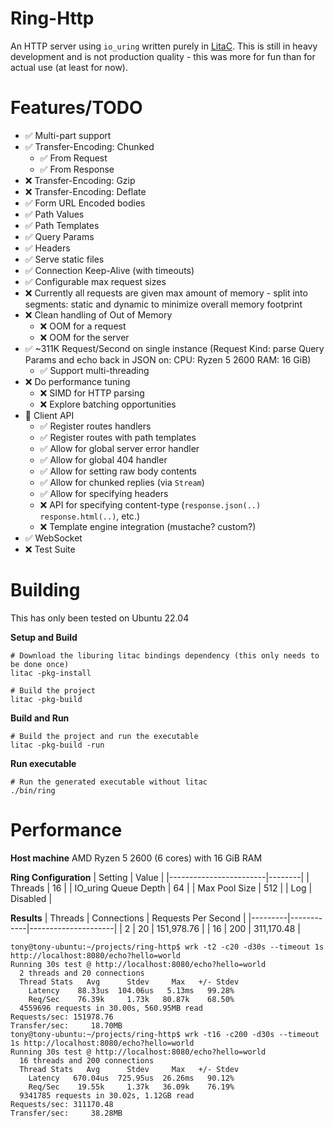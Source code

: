 Ring-Http
==
An HTTP server using `io_uring` written purely in [LitaC](https://github.com/tonysparks/litac-lang).  This is still in heavy development and is not production quality - this was more for fun than for actual use (at least for now).

Features/TODO
==
* ✅ Multi-part support
* ✅ Transfer-Encoding: Chunked
    * ✅ From Request
    * ✅ From Response
* ❌ Transfer-Encoding: Gzip
* ❌ Transfer-Encoding: Deflate
* ✅ Form URL Encoded bodies
* ✅ Path Values
* ✅ Path Templates
* ✅ Query Params
* ✅ Headers
* ✅ Serve static files
* ✅ Connection Keep-Alive (with timeouts)
* ✅ Configurable max request sizes
* ❌ Currently all requests are given max amount of memory - split into segments: static and dynamic to minimize overall memory footprint
* ❌ Clean handling of Out of Memory
    * ❌ OOM for a request
    * ❌ OOM for the server
* ✅ ~311K Request/Second on single instance (Request Kind: parse Query Params and echo back in JSON on: CPU: Ryzen 5 2600 RAM: 16 GiB)
    * ✅ Support multi-threading
* ❌ Do performance tuning
    * ❌ SIMD for HTTP parsing
    * ❌ Explore batching opportunities
* 🔧 Client API
    * ✅ Register routes handlers
    * ✅ Register routes with path templates
    * ✅ Allow for global server error handler
    * ✅ Allow for global 404 handler
    * ✅ Allow for setting raw body contents
    * ✅ Allow for chunked replies (via `Stream`)
    * ✅ Allow for specifying headers
    * ❌ API for specifying content-type (`response.json(..)` `response.html(..)`, etc.)
    * ❌ Template engine integration (mustache? custom?)
* ✅ WebSocket
* ❌ Test Suite

Building
==

This has only been tested on Ubuntu 22.04

__Setup and Build__

```shell
# Download the liburing litac bindings dependency (this only needs to be done once)
litac -pkg-install

# Build the project
litac -pkg-build
```

__Build and Run__
```shell
# Build the project and run the executable
litac -pkg-build -run
```

__Run executable__
```shell
# Run the generated executable without litac
./bin/ring
```

Performance
==

__Host machine__
AMD Ryzen 5 2600 (6 cores) with 16 GiB RAM

__Ring Configuration__
| Setting                | Value  |
|------------------------|--------|
| Threads               | 16     |
| IO_uring Queue Depth  | 64     |
| Max Pool Size         | 512    |
| Log                  | Disabled |


__Results__
| Threads | Connections | Requests Per Second |
|---------|------------|---------------------|
| 2       | 20         | 151,978.76          |
| 16      | 200        | 311,170.48          |


```
tony@tony-ubuntu:~/projects/ring-http$ wrk -t2 -c20 -d30s --timeout 1s http://localhost:8080/echo?hello=world
Running 30s test @ http://localhost:8080/echo?hello=world
  2 threads and 20 connections
  Thread Stats   Avg      Stdev     Max   +/- Stdev
    Latency    88.33us  104.06us   5.13ms   99.28%
    Req/Sec    76.39k     1.73k   80.87k    68.50%
  4559696 requests in 30.00s, 560.95MB read
Requests/sec: 151978.76
Transfer/sec:     18.70MB
tony@tony-ubuntu:~/projects/ring-http$ wrk -t16 -c200 -d30s --timeout 1s http://localhost:8080/echo?hello=world
Running 30s test @ http://localhost:8080/echo?hello=world
  16 threads and 200 connections
  Thread Stats   Avg      Stdev     Max   +/- Stdev
    Latency   670.04us  725.95us  26.26ms   90.12%
    Req/Sec    19.55k     1.37k   36.09k    76.19%
  9341785 requests in 30.02s, 1.12GB read
Requests/sec: 311170.48
Transfer/sec:     38.28MB
```
